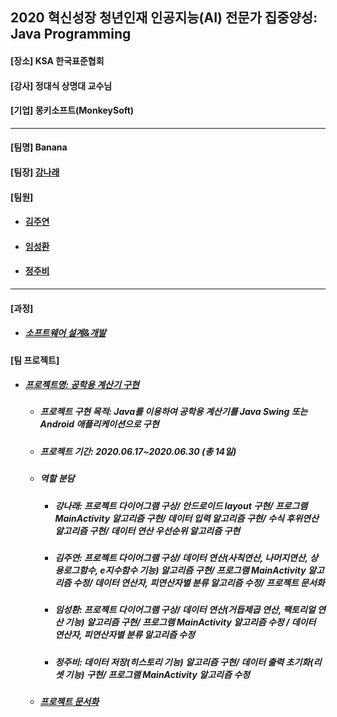 ## 2020 혁신성장 청년인재 인공지능(AI) 전문가 집중양성: Java Programming
<h4>[장소] KSA 한국표준협회</h4>
<h4>[강사] 정대식 상명대 교수님</h4>
<h4>[기업] 몽키소프트(MonkeySoft)</h4>
<hr>
<h4>[팀명] Banana </h4>
<h4>[팀장] <a href = "https://github.com/kang-hana" > 강나래</a></h4>
  <h4>[팀원]</h4>
  <ul>
  <li>
    <h4><a href="https://github.com/jysaa5">김주연</a></h4>
  </li>
    <li>
    <h4><a href="https://github.com/SeongHwan-Lim">임성환</a></h4>
  </li>
    <li>
    <h4><a href="https://github.com/JoobeeJung">정주비</a></h4>
  </li>
  </ul>
  <hr>
<h4>[과정]</h4>
<ul>
  <li>
    <h5><a href="https://github.com/ksa-banana/Java_Programming/blob/master/Software_Design_And_Development_Process.md">소프트웨어 설계&개발</a></h5>
  </li>
  </ul>
<h4>[팀 프로젝트]</h4>

<ul>
  <li>
    <h5><a href="https://github.com/ksa-banana/Java_Programming/tree/master/version1.0">프로젝트명: 공학용 계산기 구현</a></h5>
    <ul>
      <li>
    <h5>프로젝트 구현 목적: Java를 이용하여 공학용 계산기를 Java Swing 또는 Android 애플리케이션으로 구현</h5>
      </li>
      <li>
    <h5>프로젝트 기간: 2020.06.17~2020.06.30 (총 14일)</h5>
      </li>
     <li>
    <h5>역할 분담</h5>
      </li>
      <ul>
        <li>
          <h5>강나래: 프로젝트 다이어그램 구상/ 안드로이드 layout 구현/ 프로그램 MainActivity 알고리즘 구현/ 데이터 입력 알고리즘 구현/ 수식 후위연산 알고리즘 구현/ 데이터 연산 우선순위 알고리즘 구현 </h5> 
        </li>
         <li>
          <h5>김주연: 프로젝트 다이어그램 구상/ 데이터 연산(사칙연산, 나머지연산, 상용로그함수, e지수함수 기능) 알고리즘 구현/ 프로그램 MainActivity 알고리즘 수정/ 데이터 연산자, 피연산자별 분류 알고리즘 수정/ 프로젝트 문서화 </h5> 
        </li>
         <li>
          <h5>임성환: 프로젝트 다이어그램 구상/ 데이터 연산(거듭제곱 연산, 팩토리얼 연산 기능) 알고리즘 구현/ 프로그램 MainActivity 알고리즘 수정 / 데이터 연산자, 피연산자별 분류 알고리즘 수정</h5> 
        </li>
         <li>
          <h5>정주비: 데이터 저장(히스토리 기능) 알고리즘 구현/ 데이터 출력 초기화(리셋 기능) 구현/ 프로그램 MainActivity 알고리즘 수정</h5> 
        </li>
      </ul>
      <li>
        <h5><a href="https://github.com/ksa-banana/Java_Programming/blob/master/document/TeamProject_DOC.md">프로젝트 문서화</a></h5>
      </li>
   </ul>
</li>
</ul>
